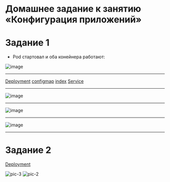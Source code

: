 # Домашнее задание к занятию «Конфигурация приложений»




# Задание 1

* Pod стартовал и оба конейнера работают:

![image](https://github.com/Dimarkle/DevOps/assets/118626944/53bcef19-072d-426a-8801-1d593de490ec)
___
[Deployment](https://github.com/Dimarkle/DevOps/blob/main/%D0%9A%D0%BE%D0%BD%D1%84%D0%B8%D0%B3%D1%83%D1%80%D0%B0%D1%86%D0%B8%D1%8F%20%D0%BF%D1%80%D0%B8%D0%BB%D0%BE%D0%B6%D0%B5%D0%BD%D0%B8%D0%B9/Deployment.yaml)
[configmap](https://github.com/Dimarkle/DevOps/blob/main/%D0%9A%D0%BE%D0%BD%D1%84%D0%B8%D0%B3%D1%83%D1%80%D0%B0%D1%86%D0%B8%D1%8F%20%D0%BF%D1%80%D0%B8%D0%BB%D0%BE%D0%B6%D0%B5%D0%BD%D0%B8%D0%B9/configmap.yaml)
[index](https://github.com/Dimarkle/DevOps/blob/main/%D0%9A%D0%BE%D0%BD%D1%84%D0%B8%D0%B3%D1%83%D1%80%D0%B0%D1%86%D0%B8%D1%8F%20%D0%BF%D1%80%D0%B8%D0%BB%D0%BE%D0%B6%D0%B5%D0%BD%D0%B8%D0%B9/index.yaml)
[Service](https://github.com/Dimarkle/DevOps/blob/main/%D0%9A%D0%BE%D0%BD%D1%84%D0%B8%D0%B3%D1%83%D1%80%D0%B0%D1%86%D0%B8%D1%8F%20%D0%BF%D1%80%D0%B8%D0%BB%D0%BE%D0%B6%D0%B5%D0%BD%D0%B8%D0%B9/servise.yaml)
___
![image](https://github.com/Dimarkle/DevOps/assets/118626944/49406acc-ab11-4b92-ba61-a692faaf222d)
___
![image](https://github.com/Dimarkle/DevOps/assets/118626944/d4d138e7-d124-4616-b9ea-ade3471e3d06)
___
![image](https://github.com/Dimarkle/DevOps/assets/118626944/8cd16db7-a7cc-41bd-a270-081ca6201796)
___
# Задание 2

[Deployment]()


![pic-3](https://github.com/Dimarkle/DevOps/assets/118626944/fdfb2855-d827-4812-9297-657750c1be8a)
![pic-2](https://github.com/Dimarkle/DevOps/assets/118626944/780d3103-168d-4d55-8e6a-ec6171826b8d)

